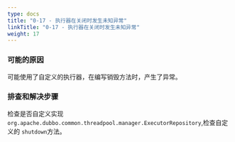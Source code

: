 ```yaml
---
type: docs
title: "0-17 - 执行器在关闭时发生未知异常"
linkTitle: "0-17 - 执行器在关闭时发生未知异常"
weight: 17
---
```



### 可能的原因

可能使用了自定义的执行器，在编写销毁方法时，产生了异常。

### 排查和解决步骤

检查是否自定义实现`org.apache.dubbo.common.threadpool.manager.ExecutorRepository`,检查自定义的 `shutdown`方法。

<p style="margin-top: 3rem;"> </p>